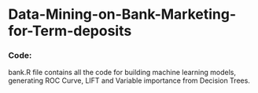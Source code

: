 # Data-Mining-on-Bank-Marketing-for-Term-deposits

<h3><b>Code:</b></h3> 
bank.R file contains all the code for building machine learning models, generating ROC Curve, LIFT and Variable importance from Decision Trees.
